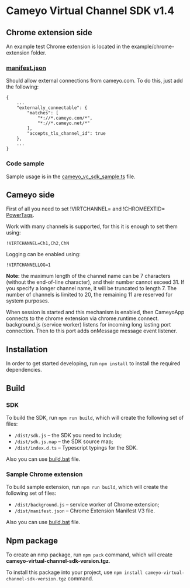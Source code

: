 # Cameyo Virtual Channel SDK v1.4

## Chrome extension side

An example test Chrome extension is located in the example/chrome-extension folder.

### [manifest.json](example/chrome-extension/public/manifest.json)
Should allow external connections from cameyo.com. To do this, just add the following:
```
{
    ...
    "externally_connectable": {
        "matches": [
            "*://*.cameyo.com/*",
            "*://*.cameyo.net/*"
        ],
        "accepts_tls_channel_id": true
    },
    ...
}
````

### Code sample
Sample usage is in the [cameyo_vc_sdk_sample.ts](example/chrome-extension/src/cameyo_vc_sdk_sample.ts) file.

## Cameyo side
First of all you need to set !VIRTCHANNEL= and !CHROMEEXTID= [PowerTags](https://helpcenter.cameyo.com/support/solutions/articles/80000254678-power-tags).

Work with many channels is supported, for this it is enough to set them using:
```
!VIRTCHANNEL=Ch1,Ch2,ChN
```

Logging can be enabled using:
```
!VIRTCHANNELLOG=1
```

**Note:** the maximum length of the channel name can be 7 characters (without the end-of-line character), and their number cannot exceed 31. If you specify a longer channel name, it will be truncated to length 7. The number of channels is limited to 20, the remaining 11 are reserved for system purposes.

When session is started and this mechanism is enabled, then CameyoApp connects to the chrome extension via chrome.runtime.connect. background.js (service worker) listens for incoming long lasting port connection. Then to this port adds onMessage message event listener.

##  Installation
In order to get started developing, run `npm install` to install the required dependencies.

##  Build
### SDK
To build the SDK, run `npm run build`, which will create the following set of files:
* `/dist/sdk.js` – the SDK you need to include;
* `/dist/sdk.js.map` – the SDK source map;
* `/dist/index.d.ts` – Typescript typings for the SDK.

Also you can use [build.bat](build.bat) file.

### Sample Chrome extension
To build sample extension, run `npm run build`, which will create the following set of files:
* `/dist/background.js` – service worker of Chrome extension;
* `/dist/manifest.json` – Chrome Extension Manifest V3 file.

Also you can use [build.bat](example/chrome-extension/build.bat) file.

## Npm package
To create an nmp package, run `npm pack` command, which will create **cameyo-virtual-channel-sdk-version.tgz**.

To install this package into your project, use `npm install cameyo-virtual-channel-sdk-version.tgz` command.